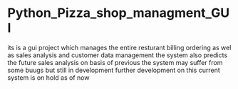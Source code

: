 # Python_Pizza_shop_managment_GUI
its is a gui project which manages the entire resturant billing ordering as wel as sales analysis and customer data management 
the system also predicts the future sales analysis on basis of previous 
the system may suffer from some buugs but still in development
further development on this current system is on hold as of now
